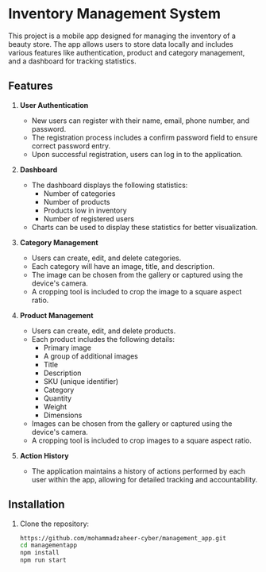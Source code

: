 # Inventory Management System

This project is a mobile app designed for managing the inventory of a beauty store. The app allows users to store data locally and includes various features like authentication, product and category management, and a dashboard for tracking statistics.

## Features

1. **User Authentication**
   - New users can register with their name, email, phone number, and password.
   - The registration process includes a confirm password field to ensure correct password entry.
   - Upon successful registration, users can log in to the application.

2. **Dashboard**
   - The dashboard displays the following statistics:
     - Number of categories
     - Number of products
     - Products low in inventory
     - Number of registered users
   - Charts can be used to display these statistics for better visualization.

3. **Category Management**
   - Users can create, edit, and delete categories.
   - Each category will have an image, title, and description.
   - The image can be chosen from the gallery or captured using the device's camera.
   - A cropping tool is included to crop the image to a square aspect ratio.

4. **Product Management**
   - Users can create, edit, and delete products.
   - Each product includes the following details:
     - Primary image
     - A group of additional images
     - Title
     - Description
     - SKU (unique identifier)
     - Category
     - Quantity
     - Weight
     - Dimensions
   - Images can be chosen from the gallery or captured using the device's camera.
   - A cropping tool is included to crop images to a square aspect ratio.

5. **Action History**
   - The application maintains a history of actions performed by each user within the app, allowing for detailed tracking and accountability.

## Installation

1. Clone the repository:
   ```bash
   https://github.com/mohammadzaheer-cyber/management_app.git
   cd managementapp
   npm install
   npm run start
